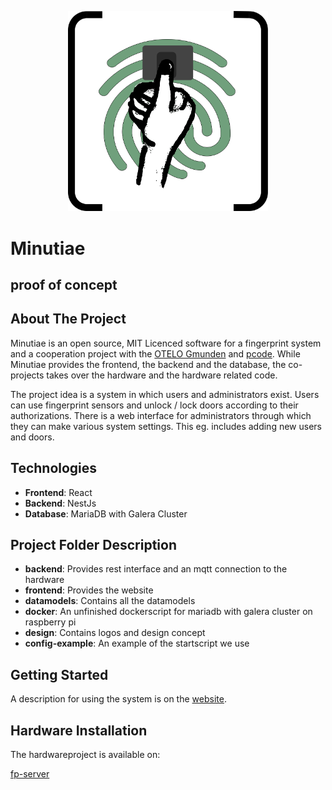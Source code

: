 <p align="center">
  <img src="/design/logo.svg" width="320" alt="Minutiae Logo" />
</p>

# Minutiae

## proof of concept

## About The Project

Minutiae is an open source, MIT Licenced software for a fingerprint system and a cooperation project with the [OTELO Gmunden](https://otelo.or.at/standort/gmunden/) and [pcode](https://www.pcode.at/). While Minutiae provides the frontend, the backend and the database, the co-projects takes over the hardware and the hardware related code.

The project idea is a system in which users and administrators exist. Users can use fingerprint sensors and unlock / lock doors according to their authorizations. There is a web interface for administrators through which they can make various system settings. This eg. includes adding new users and doors.

## Technologies

- **Frontend**: React
- **Backend**: NestJs
- **Database**: MariaDB with Galera Cluster

## Project Folder Description

- **backend**: Provides rest interface and an mqtt connection to the hardware
- **frontend**: Provides the website
- **datamodels**: Contains all the datamodels
- **docker**: An unfinished dockerscript for mariadb with galera cluster on raspberry pi
- **design**: Contains logos and design concept
- **config-example**: An example of the startscript we use

## Getting Started

A description for using the system is on the [website]().

## Hardware Installation

The hardwareproject is available on:

[fp-server](https://github.com/ElektronikNode/fp-server)

